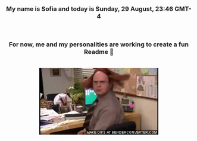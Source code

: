


<div align="center">
<h3 >My name is Sofia and today is Sunday, 29 August, 23:46 GMT-4</h3><br>
<h3 >For now, me and my personalities are working to create a fun Readme 👋
</h3><br>
<img src='img/dwight.gif' alt='working...'/>
</div>
